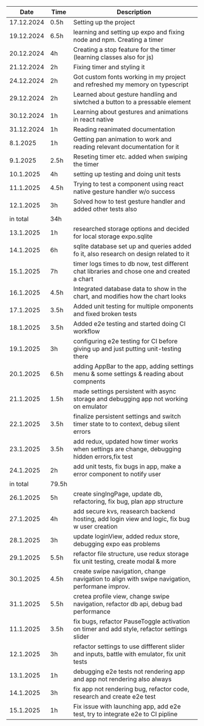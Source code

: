 | Date       | Time  | Description                                                                                   |
| ---------- | ----- | --------------------------------------------------------------------------------------------- |
| 17.12.2024 | 0.5h  | Setting up the project                                                                        |
| 19.12.2024 | 6.5h  | learning and setting up expo and fixing node and npm. Creating a timer                        |
| 20.12.2024 | 4h    | Creating a stop feature for the timer (learning classes also for js)                          |
| 21.12.2024 | 2h    | Fixing timer and styling it                                                                   |
| 24.12.2024 | 2h    | Got custom fonts working in my project and refreshed my memory on typescript                  |
| 29.12.2024 | 2h    | Learned about gesture handling and siwtched a button to a pressable element                   |
| 30.12.2024 | 1h    | Learning about gestures and animations in react native                                        |
| 31.12.2024 | 1h    | Reading reanimated documentation                                                              |
| 8.1.2025   | 1h    | Getting pan animation to work and reading relevant documentation for it                       |
| 9.1.2025   | 2.5h  | Reseting timer etc. added when swiping the timer                                              |
| 10.1.2025  | 4h    | setting up testing and doing unit tests                                                       |
| 11.1.2025  | 4.5h  | Trying to test a component using react native gesture handler w/o success                     |
| 12.1.2025  | 3h    | Solved how to test gesture handler and added other tests also                                 |
| in total   | 34h   |                                                                                               |
| 13.1.2025  | 1h    | researched storage options and decided for local storage expo.sqlite                          |
| 14.1.2025  | 6h    | sqlite database set up and queries added fo it, also research on design related to it         |
| 15.1.2025  | 7h    | timer logs times to db now, test different chat libraries and chose one and created a chart   |
| 16.1.2025  | 4.5h  | Integrated database data to show in the chart, and modifies how the chart looks               |
| 17.1.2025  | 3.5h  | Added unit testing for multiple omponents and fixed broken tests                              |
| 18.1.2025  | 3.5h  | Added e2e testing and started doing CI workflow                                               |
| 19.1.2025  | 3h    | configuring e2e testing for CI before giving up and just putting unit-testing there           |
| 20.1.2025  | 6.5h  | adding AppBar to the app, adding settings menu & some settings & reading about compnents      |
| 21.1.2025  | 1.5h  | made settings persistent with async storage and debugging app not working on emulator         |
| 22.1.2025  | 3.5h  | finalize persistent settings and switch timer state to to context, debug silent errors        |
| 23.1.2025  | 3.5h  | add redux, updated how timer works when settings are change, debugging hidden errors,fix test |
| 24.1.2025  | 2h    | add unit tests, fix bugs in app, make a error component to notify user                        |
| in total   | 79.5h |                                                                                               |
| 26.1.2025  | 5h    | create singIngPage, update db, refactoring, fix bug, plan app structure                       |
| 27.1.2025  | 4h    | add secure kvs, reasearch backend hosting, add login view and logic, fix bug w user creation  |
| 28.1.2025  | 3h    | update loginView, added redux store, debugging expo eas problems                              |
| 29.1.2025  | 5.5h  | refactor file structure, use redux storage fix unit testing, create modal & more              |
| 30.1.2025  | 4.5h  | create swipe navigation, change navigation to align with swipe navigation, performane improv. |
| 31.1.2025  | 5.5h  | cretea profile view, change swipe navigation, refactor db api, debug bad performance          |
| 11.1.2025  | 3.5h  | fix bugs, refactor PauseToggle activation on timer and add style, refactor settings slider    |
| 12.1.2025  | 3h    | refactor settings to use diffferent slider and inputs, battle with emulator, fix unit tests   |
| 13.1.2025  | 1h    | debugging e2e tests not rendering app and app not rendering also always                       |
| 14.1.2025  | 3h    | fix app not rendering bug, refactor code, research and create e2e test                        |
| 15.1.2025  | 1h    | Fix issue with launching app, add e2e test, try to integrate e2e to CI pipline                |
